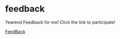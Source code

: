 # feedback
Yearend Feedback for me! Click the link to participate!

[FeedBack](https://abusayed.dev/feedback)
